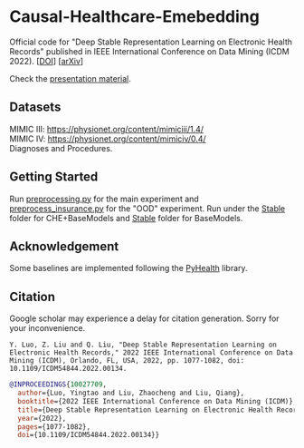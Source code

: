 # Causal-Healthcare-Emebedding
Official code for "Deep Stable Representation Learning on Electronic Health Records" published in IEEE International Conference on Data Mining (ICDM 2022). [[DOI](https://doi.org/10.1109/ICDM54844.2022.00134)]  [[arXiv](https://arxiv.org/abs/2209.01321)]  

Check the [presentation material](https://github.com/yingtaoluo/Causal-Healthcare-Emebedding/blob/main/Presentation%20on%20EHR.pptx).

## Datasets
MIMIC III: https://physionet.org/content/mimiciii/1.4/  
MIMIC IV: https://physionet.org/content/mimiciv/0.4/  
Diagnoses and Procedures.

## Getting Started
Run [preprocessing.py](https://github.com/yingtaoluo/Causal-Healthcare-Emebedding/blob/main/preprocessing.py) for the main experiment and [preprocess_insurance.py](https://github.com/yingtaoluo/Causal-Healthcare-Emebedding/blob/main/preprocess_insurance.py) for the "OOD" experiment. Run under the [Stable](https://github.com/yingtaoluo/Causal-Healthcare-Emebedding/tree/main/Stable) folder for CHE+BaseModels and [Stable](https://github.com/yingtaoluo/Causal-Healthcare-Emebedding/tree/main/Normal) folder for BaseModels.

## Acknowledgement
Some baselines are implemented following the [PyHealth](https://github.com/sunlabuiuc/PyHealth) library.

## Citation
Google scholar may experience a delay for citation generation. Sorry for your inconvenience. 

```
Y. Luo, Z. Liu and Q. Liu, "Deep Stable Representation Learning on Electronic Health Records," 2022 IEEE International Conference on Data Mining (ICDM), Orlando, FL, USA, 2022, pp. 1077-1082, doi: 10.1109/ICDM54844.2022.00134.  
```

```bibtex
@INPROCEEDINGS{10027709,  
  author={Luo, Yingtao and Liu, Zhaocheng and Liu, Qiang},  
  booktitle={2022 IEEE International Conference on Data Mining (ICDM)},   
  title={Deep Stable Representation Learning on Electronic Health Records},  
  year={2022},  
  pages={1077-1082},  
  doi={10.1109/ICDM54844.2022.00134}}

